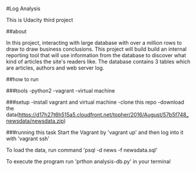 #Log Analysis

This is Udacity third project

##about

In this project, interacting with large database with over a million rows to draw to draw business conclusions. This project will build build an internal reporting tool that will use information from the database to discover what kind of articles the site's readers like. The database contains 3 tables which are articles, authors and web server log.

##how to run

###tools
-python2
-vagrant
-virtual machine

###setup
-install vagrant and  virtual machine
-clone this repo
-download the data(https://d17h27t6h515a5.cloudfront.net/topher/2016/August/57b5f748_newsdata/newsdata.zip)

###running this task
Start the Vagrant by 'vagrant up' and then log into it with 'vagrant ssh'

To load the data, run command 'psql -d news -f newsdata.sql'

To execute the program run 'prthon analysis-db.py' in your terminal
